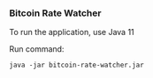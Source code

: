 ### Bitcoin Rate Watcher

To run the application, use Java 11

Run command:

    java -jar bitcoin-rate-watcher.jar